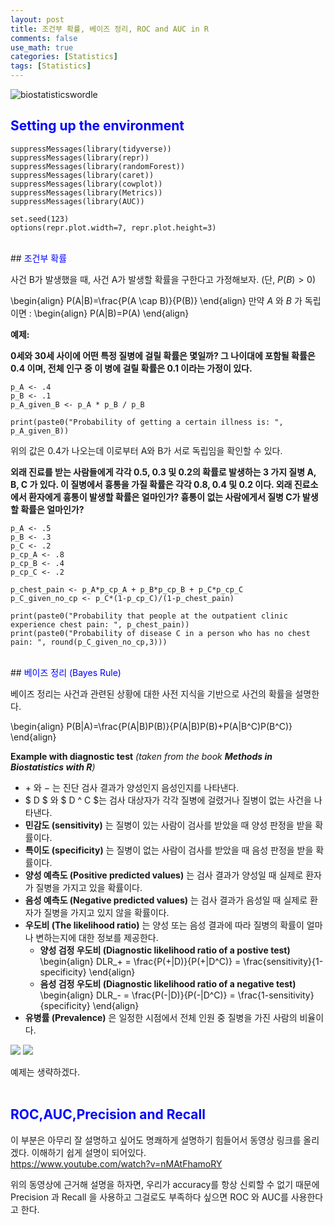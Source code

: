```yaml
---
layout: post
title: 조건부 확률, 베이즈 정리, ROC and AUC in R
comments: false
use_math: true
categories: [Statistics]
tags: [Statistics]
---
```



![biostatisticswordle](https://user-images.githubusercontent.com/17719651/52768499-07b12b80-3071-11e9-8b9b-1c451f8108e1.jpg)
## <a id='setup'><font color="blue">Setting up the environment</font></a>

```{r}
suppressMessages(library(tidyverse))
suppressMessages(library(repr))
suppressMessages(library(randomForest))
suppressMessages(library(caret))
suppressMessages(library(cowplot))
suppressMessages(library(Metrics))
suppressMessages(library(AUC))

set.seed(123)
options(repr.plot.width=7, repr.plot.height=3)
```
<br>
## <a id='condprob'><font color="blue">조건부 확률</font></a>

사건 B가 발생했을 때, 사건 A가 발생할 확률을 구한다고 가정해보자. (단, $P(B)>0$)

\begin{align}
P(A|B)=\frac{P(A \cap B)}{P(B)}
\end{align}
만약 $A$ 와 $B$ 가 독립이면 :
\begin{align}
P(A|B)=P(A)
\end{align}

**예제:**

**0세와 30세 사이에 어떤 특정 질병에 걸릴 확률은 몇일까? 그 나이대에 포함될 확률은 0.4 이며, 전체 인구 중 이 병에 걸릴 확률은 0.1 이라는 가정이 있다.**


```{r}
p_A <- .4
p_B <- .1
p_A_given_B <- p_A * p_B / p_B

print(paste0("Probability of getting a certain illness is: ", p_A_given_B))
```
위의 값은 0.4가 나오는데 이로부터 A와 B가 서로 독립임을 확인할 수 있다.<br>

**외래 진료를 받는 사람들에게 각각 0.5, 0.3 및 0.2의 확률로 발생하는 3 가지 질병 A, B, C 가 있다. 이 질병에서 흉통을 가질 확률은 각각 0.8, 0.4 및 0.2 이다. 외래 진료소에서 환자에게 흉통이 발생할 확률은 얼마인가? 흉통이 없는 사람에게서 질병 C가 발생할 확률은 얼마인가?**

```{r}
p_A <- .5
p_B <- .3
p_C <- .2
p_cp_A <- .8
p_cp_B <- .4
p_cp_C <- .2

p_chest_pain <- p_A*p_cp_A + p_B*p_cp_B + p_C*p_cp_C
p_C_given_no_cp <- p_C*(1-p_cp_C)/(1-p_chest_pain)

print(paste0("Probability that people at the outpatient clinic experience chest pain: ", p_chest_pain))
print(paste0("Probability of disease C in a person who has no chest pain: ", round(p_C_given_no_cp,3)))
```
<br>
## <a id='bayes'><font color="blue">베이즈 정리 (Bayes Rule)</font></a>

베이즈 정리는 사건과 관련된 상황에 대한 사전 지식을 기반으로 사건의 확률을 설명한다.

\begin{align}
P(B|A)=\frac{P(A|B)P(B)}{P(A|B)P(B)+P(A|B^C)P(B^C)}
\end{align}

**Example with diagnostic test** *(taken from the book **Methods in Biostatistics with R**)*

* $+$ 와 $-$ 는 진단 검사 결과가 양성인지 음성인지를 나타낸다.
* $ D $ 와 $ D ^ C $는 검사 대상자가 각각 질병에 걸렸거나 질병이 없는 사건을 나타낸다.
* **민감도 (sensitivity)** 는 질병이 있는 사람이 검사를 받았을 때 양성 판정을 받을 확률이다.
* **특이도 (specificity)** 는 질병이 없는 사람이 검사를 받았을 때 음성 판정을 받을 확률이다.
* **양성 예측도 (Positive predicted values)** 는 검사 결과가 양성일 때 실제로 환자가 질병을 가지고 있을 확률이다.
* **음성 예측도 (Negative predicted values)** 는 검사 결과가 음성일 때 실제로 환자가 질병을 가지고 있지 않을 확률이다.
* **우도비 (The likelihood ratio)** 는 양성 또는 음성 결과에 따라 질병의 확률이 얼마나 변하는지에 대한 정보를 제공한다.<br>
    * **양성 검정 우도비 (Diagnostic likelihood ratio of a postive test)**
    \begin{align}
    DLR_+ = \frac{P(+|D)}{P(+|D^C)} = \frac{sensitivity}{1-specificity}
    \end{align}
    * **음성 검정 우도비 (Diagnostic likelihood ratio of a negative test)**
    \begin{align}
    DLR_- = \frac{P(-|D)}{P(-|D^C)} = \frac{1-sensitivity}{specificity}
    \end{align}
* **유병률 (Prevalence)** 은 일정한 시점에서 전체 인원 중 질병을 가진 사람의 비율이다.
<img src="https://image.ibb.co/cqZ04T/Deepin_Screenshot_select_area_20180729205847.png">
<img src="https://image.ibb.co/g4eBB8/Deepin_Screenshot_select_area_20180729205900.png">

예제는 생략하겠다.
<br><br>

## <a id='roc'><font color="blue">ROC,AUC,Precision and Recall</font></a>

이 부분은 아무리 잘 설명하고 싶어도 명쾌하게 설명하기 힘들어서 동영상 링크를 올리겠다. 이해하기 쉽게 설명이 되어있다.<br><font color="blue">https://www.youtube.com/watch?v=nMAtFhamoRY</font>

위의 동영상에 근거해 설명을 하자면, 우리가 accuracy를 항상 신뢰할 수 없기 때문에 Precision 과 Recall 을 사용하고 그걸로도 부족하다 싶으면 ROC 와 AUC를 사용한다고 한다.<br><br>


<br><br>

